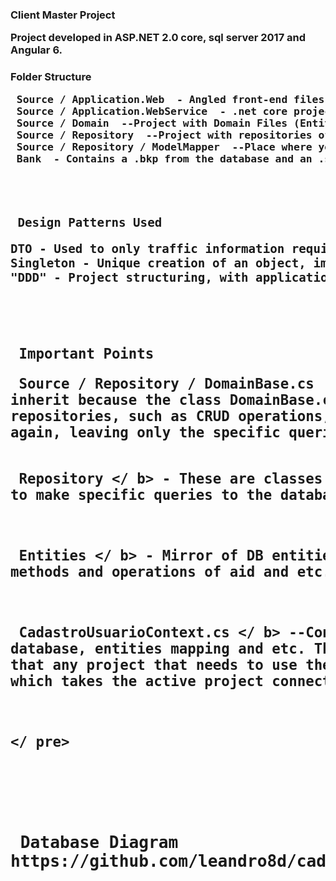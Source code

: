 <h3> Client Master Project </ h3>
<p> Project developed in ASP.NET 2.0 core, sql server 2017 and Angular 6. </ p>
<p> <h3> Folder Structure </ h3> </ p>
<pre>
<b> Source / Application.Web </ b> - Angled front-end files 6
<b> Source / Application.WebService </ b> - .net core project with controllers
<b> Source / Domain </ b> --Project with Domain Files (Entities and Dtos)
<b> Source / Repository </ b> --Project with repositories of each entity and connection context.
<b> Source / Repository / ModelMapper </ b> --Place where you find the connection context
<b> Bank </ b> - Contains a .bkp from the database and an .sql from the application database.
</ pre>
<p> <h3> Design Patterns Used </ h3> </ p>
<pre>
DTO - Used to only traffic information required for interface.
Singleton - Unique creation of an object, impossible to be instantiated more than 1 time.
"DDD" - Project structuring, with application layer and repository.
</ pre>
<p> <h3> Important Points </ h3> </ p>
<pre>
<b> Source / Repository / DomainBase.cs </ b> - Abstract class where repositories should necessarily
inherit because the class DomainBase.cs contains generic methods that are used by all
repositories, such as CRUD operations, without the need for each repository to create
again, leaving only the specific queries of each repository.

<b> Repository </ b> - These are classes that each entity has, to make specific queries to the database.

<b> Entities </ b> - Mirror of DB entities, but with special methods and operations of aid and etc.
Consistency of the data.

<b> CadastroUsuarioContext.cs </ b> --Connection database with database, entities mapping and etc.
The concept of singleton was used so that any project that needs to use the BD,
create another connection, which takes the active project connection.

</ pre>

<p> <h3> Database Diagram </ h3> </ p>
https://github.com/leandro8d/cadastrocliente/blob/master/bd-diagram.jpg?raw=true
